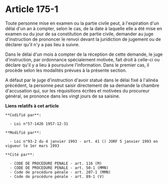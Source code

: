 # Article 175-1

Toute personne mise en examen ou la partie civile peut, à l'expiration d'un délai d'un an à compter, selon le cas, de la date
à laquelle elle a été mise en examen ou du jour de sa constitution de partie civile, demander au juge d'instruction de
prononcer le renvoi devant la juridiction de jugement ou de déclarer qu'il n'y a pas lieu à suivre.

Dans le délai d'un mois à compter de la réception de cette demande, le juge d'instruction, par ordonnance spécialement
motivée, fait droit à celle-ci ou déclare qu'il y a lieu à poursuivre l'information. Dans le premier cas, il procède selon
les modalités prévues à la présente section.

A défaut par le juge d'instruction d'avoir statué dans le délai fixé à l'alinéa précédent, la personne peut saisir
directement de sa demande la chambre d'accusation qui, sur les réquisitions écrites et motivées du procureur général, se
prononce dans les vingt jours de sa saisine.

**Liens relatifs à cet article**

	**Codifié par**:

	  - Loi n°57-1426 1957-12-31

	**Modifié par**:

	  - Loi n°93-2 du 4 janvier 1993 - art. 41 () JORF 5 janvier 1993 en vigueur le 1er mars 1993

	**Cité par**:

	  - CODE DE PROCEDURE PENALE - art. 116 (M)
	  - CODE DE PROCEDURE PENALE - art. 50-1 (MMN)
	  - Code de procédure pénale - art. 207-1 (MMN)
	  - Code de procédure pénale - art. 89-1 (V)
